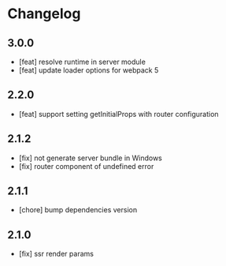 # Changelog

## 3.0.0

- [feat] resolve runtime in server module
- [feat] update loader options for webpack 5

## 2.2.0

- [feat] support setting getInitialProps with router configuration

## 2.1.2

- [fix] not generate server bundle in Windows
- [fix] router component of undefined error

## 2.1.1

- [chore] bump dependencies version

## 2.1.0

- [fix] ssr render params
